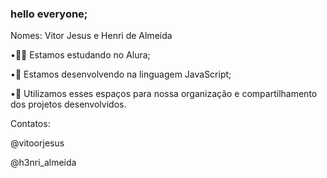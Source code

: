 ### hello everyone;
Nomes: Vitor Jesus e Henri de Almeida
       
•👨‍🎓 Estamos estudando no Alura;

•👊 Estamos desenvolvendo na linguagem JavaScript;

•🥇 Utilizamos esses espaços para nossa organização e compartilhamento dos projetos desenvolvidos.

Contatos:

@vitoorjesus

@h3nri_almeida
